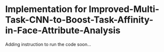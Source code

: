 # Implementation for Improved-Multi-Task-CNN-to-Boost-Task-Affinity-in-Face-Attribute-Analysis

Adding instruction to run the code soon...

